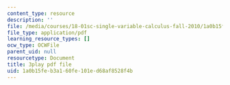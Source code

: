 ```yaml
---
content_type: resource
description: ''
file: /media/courses/18-01sc-single-variable-calculus-fall-2010/1a0b15feb3a160fe101ed68af8528f4b_BSAA0akmPEU.pdf
file_type: application/pdf
learning_resource_types: []
ocw_type: OCWFile
parent_uid: null
resourcetype: Document
title: 3play pdf file
uid: 1a0b15fe-b3a1-60fe-101e-d68af8528f4b
---
```

